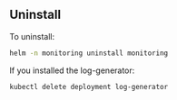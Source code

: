 Uninstall
---------

To uninstall:
```bash
helm -n monitoring uninstall monitoring
```

If you installed the log-generator:
```bash
kubectl delete deployment log-generator
```
